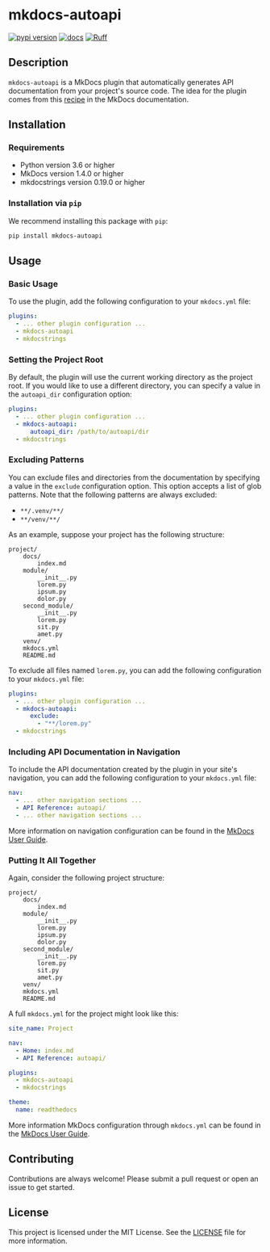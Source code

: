 # mkdocs-autoapi

[![pypi version](https://img.shields.io/pypi/v/mkdocs-autoapi.svg)](https://pypi.org/project/mkdocs-autoapi/)
[![docs](https://readthedocs.org/projects/mkdocs-autoapi/badge/?version=latest)](https://mkdocs-autoapi.readthedocs.io/en/latest/)
[![Ruff](https://img.shields.io/endpoint?url=https://raw.githubusercontent.com/astral-sh/ruff/main/assets/badge/v2.json)](https://github.com/astral-sh/ruff)


## Description

`mkdocs-autoapi` is a MkDocs plugin that automatically generates API
documentation from your project's source code. The idea for the plugin comes
from this [recipe](https://mkdocstrings.github.io/recipes/#automatic-code-reference-pages)
in the MkDocs documentation.

## Installation

### Requirements

* Python version 3.6 or higher
* MkDocs version 1.4.0 or higher
* mkdocstrings version 0.19.0 or higher

### Installation via `pip`

We recommend installing this package with `pip`:

```bash
pip install mkdocs-autoapi
```

## Usage

### Basic Usage

To use the plugin, add the following configuration to your `mkdocs.yml` file:

```yaml
plugins:
  - ... other plugin configuration ...
  - mkdocs-autoapi
  - mkdocstrings
```

### Setting the Project Root

By default, the plugin will use the current working directory as the project
root. If you would like to use a different directory, you can specify a value
in the `autoapi_dir` configuration option:

```yaml
plugins:
  - ... other plugin configuration ...
  - mkdocs-autoapi:
      autoapi_dir: /path/to/autoapi/dir
  - mkdocstrings
```

### Excluding Patterns

You can exclude files and directories from the documentation by specifying a
value in the `exclude` configuration option. This option accepts a list of
glob patterns. Note that the following patterns are always excluded:

* `**/.venv/**/`
* `**/venv/**/`

As an example, suppose your project has the following structure:

```tree
project/
    docs/
        index.md
    module/
        __init__.py
        lorem.py
        ipsum.py
        dolor.py
    second_module/
        __init__.py
        lorem.py
        sit.py
        amet.py
    venv/
    mkdocs.yml
    README.md
```

To exclude all files named `lorem.py`, you can add the following configuration
to your `mkdocs.yml` file:

```yaml
plugins:
  - ... other plugin configuration ...
  - mkdocs-autoapi:
      exclude:
        - "**/lorem.py"
  - mkdocstrings
```

### Including API Documentation in Navigation

To include the API documentation created by the plugin in your site's
navigation, you can add the following configuration to your `mkdocs.yml` file:

```yaml
nav:
  - ... other navigation sections ...
  - API Reference: autoapi/
  - ... other navigation sections ...
```

More information on navigation configuration can be found in the
[MkDocs User Guide](https://www.mkdocs.org/user-guide/configuration/#nav).

### Putting It All Together

Again, consider the following project structure:

```tree
project/
    docs/
        index.md
    module/
        __init__.py
        lorem.py
        ipsum.py
        dolor.py
    second_module/
        __init__.py
        lorem.py
        sit.py
        amet.py
    venv/
    mkdocs.yml
    README.md
```

A full `mkdocs.yml` for the project might look like this:

```yaml mkdocs.yml
site_name: Project

nav:
  - Home: index.md
  - API Reference: autoapi/

plugins:
  - mkdocs-autoapi
  - mkdocstrings

theme:
  name: readthedocs
```

More information MkDocs configuration through `mkdocs.yml` can be found in the
[MkDocs User Guide](https://www.mkdocs.org/user-guide/configuration/).

## Contributing

Contributions are always welcome! Please submit a pull request or open an issue
to get started.

## License

This project is licensed under the MIT License. See the [LICENSE](https://github.com/jcayers20/mkdocs-autoapi/blob/main/LICENSE) file
for more information.
